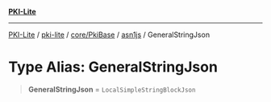 [**PKI-Lite**](../../../../../../README.md)

---

[PKI-Lite](../../../../../../README.md) / [pki-lite](../../../../../README.md) / [core/PkiBase](../../../README.md) / [asn1js](../README.md) / GeneralStringJson

# Type Alias: GeneralStringJson

> **GeneralStringJson** = `LocalSimpleStringBlockJson`
